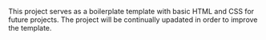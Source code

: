 This project serves as a boilerplate template with basic HTML and CSS for future projects.
The project will be continually upadated in order to improve the template.
